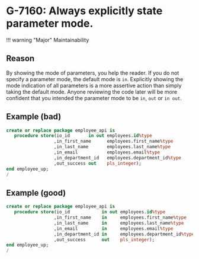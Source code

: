 # G-7160: Always explicitly state parameter mode.

!!! warning "Major"
    Maintainability

## Reason

By showing the mode of parameters, you help the reader. If you do not specify a parameter mode, the default mode is `in`. Explicitly showing the mode indication of all parameters is a more assertive action than simply taking the default mode. Anyone reviewing the code later will be more confident that you intended the parameter mode to be `in`, `out` or `in out`.

## Example (bad)

``` sql
create or replace package employee_api is
   procedure store(io_id       in out employees.id%type
                  ,in_first_name      employees.first_name%type
                  ,in_last_name       employees.last_name%type
                  ,in_email           employees.email%type
                  ,in_department_id   employees.department_id%type
                  ,out_success out    pls_integer);
end employee_up;
/
```

## Example (good)

``` sql
create or replace package employee_api is
   procedure store(io_id            in out employees.id%type
                  ,in_first_name    in     employees.first_name%type
                  ,in_last_name     in     employees.last_name%type
                  ,in_email         in     employees.email%type
                  ,in_department_id in     employees.department_id%type
                  ,out_success      out    pls_integer);
end employee_up;
/
```